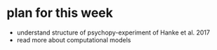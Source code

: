 # plan for this week
- understand structure of psychopy-experiment of Hanke et al. 2017
- read more about computational models

